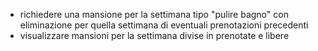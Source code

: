 - richiedere una mansione per la settimana tipo  "pulire bagno" con eliminazione per quella settimana  di eventuali prenotazioni precedenti
- visualizzare mansioni per la settimana divise in prenotate e libere